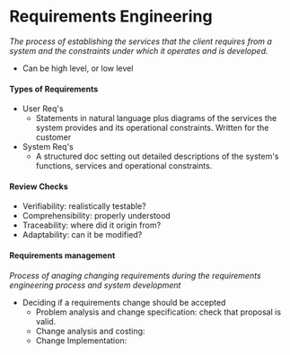 # Requirements Engineering
_The process of establishing the services that the client requires from a system and the constraints under which it operates and is developed._

- Can be high level, or low level

#### Types of Requirements
- User Req's
    - Statements in natural language plus diagrams of the services the system provides and its operational constraints. Written for the customer
- System Req's
    - A structured doc setting out detailed descriptions of the system's functions, services and operational constraints.
    

#### Review Checks
- Verifiability: realistically testable?
- Comprehensibility: properly understood
- Traceability: where did it origin from?
- Adaptability: can it be modified?

#### Requirements management
_Process of anaging changing requirements during the requirements engineering process and system development_
- Deciding if a requirements change should be accepted
  - Problem analysis and change specification: check that proposal is valid.
  - Change analysis and costing: 
  - Change Implementation:
